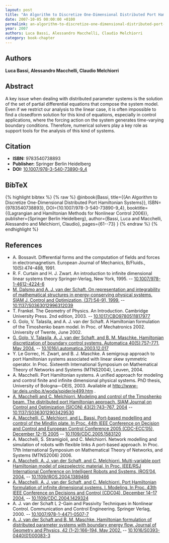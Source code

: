 ```yaml
---
layout: post
title: "An Algorithm to Discretize One-Dimensional Distributed Port Hamiltonian Systems"
date: 2007-10-05 00:00:00 +0100
permalink: an-algorithm-to-discretize-one-dimensional-distributed-port-hamiltonian-systems
year: 2007
authors: Luca Bassi, Alessandro Macchelli, Claudio Melchiorri
category: book-chapter
---
```

 
## Authors
**Luca Bassi, Alessandro Macchelli, Claudio Melchiorri**
 
## Abstract
A key issue when dealing with distributed parameter systems is the solution of the set of partial differential equations that compose the system model. Even if we restrict our analysis to the linear case, it is often impossible to find a closedform solution for this kind of equations, especially in control applications, where the forcing action on the system generates time-varying boundary conditions. Therefore, numerical solvers play a key role as support tools for the analysis of this kind of systems.
 
## Citation
- **ISBN:** 9783540738893
- **Publisher:** Springer Berlin Heidelberg
- **DOI:** [10.1007/978-3-540-73890-9_4](https://doi.org/10.1007/978-3-540-73890-9_4)
 
## BibTeX
{% highlight bibtex %}
{% raw %}
@inbook{Bassi,
  title={{An Algorithm to Discretize One-Dimensional Distributed Port Hamiltonian Systems}},
  ISBN={9783540738893},
  DOI={10.1007/978-3-540-73890-9_4},
  booktitle={{Lagrangian and Hamiltonian Methods for Nonlinear Control 2006}},
  publisher={Springer Berlin Heidelberg},
  author={Bassi, Luca and Macchelli, Alessandro and Melchiorri, Claudio},
  pages={61--73}
}
{% endraw %}
{% endhighlight %}
 
## References
- A. Bossavit. Differential forms and the computation of fields and forces in electromagnetism. European Journal of Mechanics, B/Fluids., 10(5):474–488, 1991.
- R. F. Curtain and H. J. Zwart. An introduction to infinite dimensional linear systems theory Springer-Verlag, New York, 1995. -- [10.1007/978-1-4612-4224-6](https://doi.org/10.1007/978-1-4612-4224-6)
- [M. Dalsmo and A. J. van der Schaft. On representation and integrability of mathematical structures in energy-conserving physical systems. SIAM J. Control and Optimization, (37):54–91, 1999.](on-representations-and-integrability-of-mathematical-structures-in-energy-conserving-physical-systems) -- [10.1137/S0363012996312039](https://doi.org/10.1137/S0363012996312039)
- T. Frankel. The Geometry of Physics. An Introduction. Cambridge University Press. 2nd edition, 2003. -- [10.1017/CBO9780511817977](https://doi.org/10.1017/CBO9780511817977)
- G. Golo, V. Talasila, and A. J. van der Schaft. A Hamiltonian formulation of the Timoshenko beam model. In Proc. of Mechatronics 2002. University of Twente, June 2002.
- [G. Golo, V. Talasila, A. J. van der Schaft, and B. M. Maschke. Hamiltonian discretization of boundary control systems. Automatica 40(5):757–771, May 2004.](hamiltonian-discretization-of-boundary-control-systems) -- [10.1016/j.automatica.2003.12.017](https://doi.org/10.1016/j.automatica.2003.12.017)
- Y. Le Gorrec, H. Zwart, and B. J. Maschke. A semigroup approach to port Hamiltonian systems associated with linear skew symmetric operator. In Proc. Sixteenth International Symposium on Mathematical Theory of Networks and Systems (MTNS2004), Leuven, 2004.
- A. Macchelli. Port Hamiltonian systems. A unified approach for modeling and control finite and infinite dimensional physical systems. PhD thesis, University of Bologna—DEIS, 2003. Available at http://www-lar.deis.unibo.it/woda/spider/e499.htm .
- [A. Macchelli and C. Melchiorri. Modeling and control of the Timoshenko beam. The distributed port Hamiltonian approach. SIAM Journal on Control and Optimization (SICON) 43(2):743–767, 2004](modeling-and-control-of-the-timoshenko-beam-the-distributed-port-hamiltonian-approach) -- [10.1137/S0363012903429530](https://doi.org/10.1137/S0363012903429530)
- [A. Macchelli, C. Melchiorri, and L. Bassi. Port-based modelling and control of the Mindlin plate. In Proc. 44th IEEE Conference on Decision and Control and European Control Conference 2005 (CDC-ECC’05), December 12–15 2005](port-based-modelling-and-control-of-the-mindlin-plate) -- [10.1109/CDC.2005.1583120](https://doi.org/10.1109/CDC.2005.1583120)
- A. Macchelli, S. Stramigioli, and C. Melchiorri. Network modelling and simulation of robots with flexible links A port-based approach. In Proc. 17th International Symposium on Mathematical Theory of Networks, and Systems (MTNS2006) 2006.
- [A. Macchelli, A. J. van der Schaft, and C. Melchiorri. Multi-variable port Hamiltonian model of piezoelectric material. In Proc. IEEE/RSJ International Conference on Intelligent Robots and Systems, IROS’04, 2004.](multi-variable-port-hamiltonian-model-of-piezoelectric-material) -- [10.1109/IROS.2004.1389466](https://doi.org/10.1109/IROS.2004.1389466)
- [A. Macchelli, A. J. van der Schaft, and C. Melchiorri. Port Hamiltonian formulation of infinite dimensional systems. I. Modeling. In Proc. 43th IEEE Conference on Decisions and Control (CDC04), December 14–17 2004.](port-hamiltonian-formulation-of-infinite-dimensional-systems-i-modeling) -- [10.1109/CDC.2004.1429324](https://doi.org/10.1109/CDC.2004.1429324)
- A. J. van der Schaft L 2-Gain and Passivity Techniques in Nonlinear Control. Communication and Control Engineering. Springer Verlag, 2000. -- [10.1007/978-1-4471-0507-7](https://doi.org/10.1007/978-1-4471-0507-7)
- [A. J. van der Schaft and B. M. Maschke. Hamiltonian formulation of distributed parameter systems with boundary energy flow. Journal of Geometry and Physics, 42 (1–2):166–194, May 2002.](hamiltonian-formulation-of-distributed-parameter-systems-with-boundary-energy-flow) -- [10.1016/S0393-0440(01)00083-3](https://doi.org/10.1016/S0393-0440(01)00083-3)

